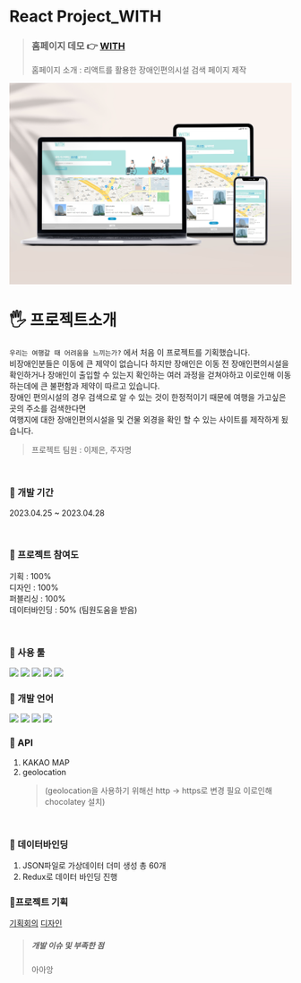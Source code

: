 # React Project_WITH

> ### 홈페이지 데모 👉 [WITH](https://eunsoly.github.io/Project04_React/)
>
> 홈페이지 소개 : 리액트를 활용한 장애인편의시설 검색 페이지 제작

<img src="https://github.com/EUNSOLY/Project04_React/blob/master/public/gitImg/mokup.jpg?raw=true" width="">

<br/>

# 🖐 프로젝트소개

`우리는 여행갈 때 어려움을 느끼는가?` 에서 처음 이 프로젝트를 기획했습니다.  
비장애인분들은 이동에 큰 제약이 없습니다 하지만 장애인은 이동 전 장애인편의시설을 확인하거나 장애인이 출입할 수 있는지 확인하는 여러 과정을 걷쳐야하고 이로인해 이동하는데에 큰 불편함과 제약이 따르고 있습니다.  
장애인 편의시설의 경우 검색으로 알 수 있는 것이 한정적이기 때문에 여행을 가고싶은 곳의 주소를 검색한다면  
여행지에 대한 장애인편의시설을 및 건물 외경을 확인 할 수 있는 사이트를 제작하게 됬습니다.

> 프로젝트 팀원 : 이제은, 주자명

<br/>

### 📌 개발 기간

2023.04.25 ~ 2023.04.28

<br/>

### 📌 프로젝트 참여도

기획 : 100%  
디자인 : 100%  
퍼블리싱 : 100%  
데이터바인딩 : 50% (팀원도움을 받음)

<br/>

### 📌 사용 툴

<img src="https://img.shields.io/badge/피그마-F24E1E?style=flatt&logo=Figma&logoColor=white"/>
<img src="https://img.shields.io/badge/피그잼-purple?style=flatt&logo=Figma&logoColor=white"/> 
<img src="https://img.shields.io/badge/AdobePhotoshop-31A8FF?style=flatt&logo=Adobe Photoshop&logoColor=white"/> 
<img src="https://img.shields.io/badge/Adobelllustrator-FF9A00?style=flatt&logo=Adobe Illustrator&logoColor=white"/> 
<img src="https://img.shields.io/badge/Visual Studio Code-007ACC?style=flatt&logo=Visual Studio Code&logoColor=white"/>

<br/>

### 📌 개발 언어

<img src="https://img.shields.io/badge/react-61DAFB?style=flat&logo=react&logoColor=black"> 
<img src="https://img.shields.io/badge/HTML5-E34F26?style=flat&logo=HTML5&logoColor=white"/>
<img src="https://img.shields.io/badge/CSS3-1572B6?style=flat&logo=CSS3&logoColor=white"/>
<img src="https://img.shields.io/badge/JavaScript-F7DF1E?style=flat&logo=JavaScript&logoColor=black"/>

<br/>

### 📌 API

1. KAKAO MAP
1. geolocation
   > (geolocation을 사용하기 위해선 http -> https로 변경 필요 이로인해 chocolatey 설치)

<br/>

### 📌 데이터바인딩

1. JSON파일로 가상데이터 더미 생성 총 60개
1. Redux로 데이터 바인딩 진행

### 📌프로젝트 기획

[기획회의]()
[디자인]()

> ##### 개발 이슈 및 부족한 점
>
> 아아앙
